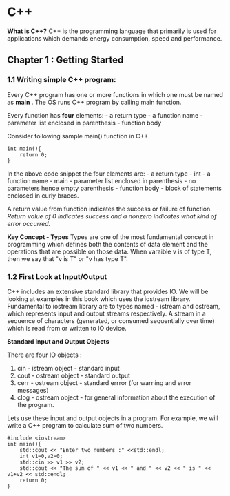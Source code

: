 # C++

**What is C++?**
C++ is the programming language that primarily is used for applications which demands energy consumption, speed and performance. 

## Chapter 1 : Getting Started
### 1.1 Writing simple C++ program:
Every C++ program has one or more functions in which one must be named as **main** . The OS runs C++ program by calling main function.

Every function has **four** elements:
		- a return type
		- a function name
		- parameter list enclosed in parenthesis
		- function body
		
Consider following sample main() function in C++.
``` 
int main(){
	return 0;
}
```
In the above code snippet the four elements are:
	- a return type - int
	- a function name - main
	- parameter list enclosed in parenthesis - no parameters hence empty parenthesis
	- function body - block of statements enclosed in curly braces.

A return value from function indicates the success or failure of function. *Return value of 0 indicates success and a nonzero indicates what kind of error occurred.*

**Key Concept - Types**
	Types are one of the most fundamental concept in programming which defines both the contents of data element and the operations that are possible on those data. When varaible v is of type T, then we say that "v is T" or "v has type T".

### 1.2 First Look at Input/Output
C++ includes an extensive standard library that provides IO. We will be looking at examples in this book which uses the iostream library. Fundamental to iostream library are to types named - istream and ostream, which represents input and output streams respectively. A stream in a sequence of characters (generated, or consumed sequentially over time) which is read from or written to IO device.

**Standard Input and Output Objects**

There are four IO objects : 
1. cin - istream object - standard input
2. cout - ostream object - standard output
3. cerr - ostream object - standard errror (for warning and error messages)
4. clog - ostream object - for general information about the execution of the program.

Lets use these input and output objects in a program. For example, we will write a C++ program to calculate sum of two numbers.

```
#include <iostream>
int main(){
	std::cout << "Enter two numbers :" <<std::endl;
	int v1=0,v2=0;
	std::cin >> v1 >> v2;
	std::cout << "The sum of " << v1 << " and " << v2 << " is " << v1+v2 << std::endl;
	return 0;
}
```


